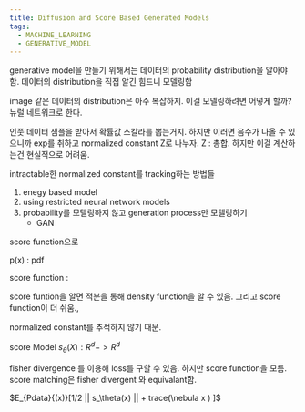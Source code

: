 ```yaml
---
title: Diffusion and Score Based Generated Models
tags:
  - MACHINE_LEARNING
  - GENERATIVE_MODEL
---
```


generative model을 만들기 위해서는 데이터의 probability distribution을 알아야 함. 
데이터의 distribution을 직접 알긴 힘드니 모델링함 

image 같은 데이터의 distribution은 아주 복잡하지.
이걸 모델링하려면 어떻게 할까?
뉴럴 네트워크로 한다.


인풋 데이터 샘플을 받아서 확률값 스칼라를 뽑는거지.
하지만 이러면 음수가 나올 수 있으니까 exp를 취하고 normalized constant Z로 나누자.
Z : 총합. 하지만 이걸 계산하는건 현실적으로 어려움.

intractable한 normalized constant를 tracking하는 방법들
1. enegy based model
2. using restricted neural network models
3. probability를 모델링하지 않고 generation process만 모델링하기
	- GAN

score function으로 

p(x) : pdf

score function : 

score funtion을 알면 적분을 통해 density function을 알 수 있음.
그리고 score function이 더 쉬움.,

normalized constant를 추적하지 않기 때문.


score Model $s_\theta(X) : R^d->R^d$ 

fisher divergence 를 이용해 loss를 구할 수 있음.
하지만 score function을 모름.
score matching은 fisher divergent 와 equivalant함.

$E_{Pdata}{(x)}[1/2 || s_\theta(x) || + trace(\nebula x  ) ]$ 



